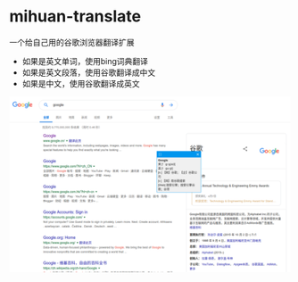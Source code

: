 # mihuan-translate

一个给自己用的谷歌浏览器翻译扩展

- 如果是英文单词，使用bing词典翻译
- 如果是英文段落，使用谷歌翻译成中文
- 如果是中文，使用谷歌翻译成英文

![截图](./src.png)
